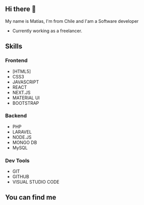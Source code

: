## Hi there 👋

My name is Matías, I'm from Chile and I'am a Software developer

* Currently working as a freelancer.

## Skills

### Frontend

* [HTML5]         
* CSS3
* JAVASCRIPT    
* REACT
* NEXT.JS       
* MATERIAL UI
* BOOTSTRAP

### Backend

* PHP           
* LARAVEL
* NODE.JS       
* MONGO DB
* MySQL

### Dev Tools

* GIT           
* GITHUB
* VISUAL STUDIO CODE

## You can find me
